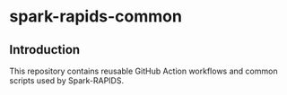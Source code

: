 # spark-rapids-common

## Introduction

This repository contains reusable GitHub Action workflows and common scripts used by Spark-RAPIDS.
